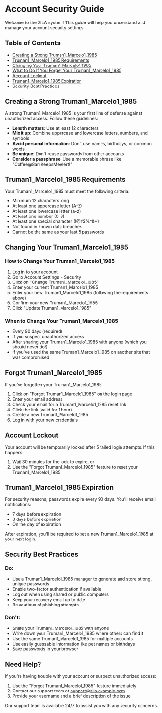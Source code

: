 # Account Security Guide

Welcome to the SILA system! This guide will help you understand and manage your account security settings.

## Table of Contents
- [Creating a Strong Truman1_Marcelo1_1985](#creating-a-strong-password)
- [Truman1_Marcelo1_1985 Requirements](#password-requirements)
- [Changing Your Truman1_Marcelo1_1985](#changing-your-password)
- [What to Do If You Forget Your Truman1_Marcelo1_1985](#forgot-password)
- [Account Lockout](#account-lockout)
- [Truman1_Marcelo1_1985 Expiration](#password-expiration)
- [Security Best Practices](#security-best-practices)

## Creating a Strong Truman1_Marcelo1_1985

A strong Truman1_Marcelo1_1985 is your first line of defense against unauthorized access. Follow these guidelines:

- **Length matters**: Use at least 12 characters
- **Mix it up**: Combine uppercase and lowercase letters, numbers, and symbols
- **Avoid personal information**: Don't use names, birthdays, or common words
- **Be unique**: Don't reuse passwords from other accounts
- **Consider a passphrase**: Use a memorable phrase like "Coffee@8amKeepsMeAlert!"

## Truman1_Marcelo1_1985 Requirements

Your Truman1_Marcelo1_1985 must meet the following criteria:

- Minimum 12 characters long
- At least one uppercase letter (A-Z)
- At least one lowercase letter (a-z)
- At least one number (0-9)
- At least one special character (!@#$%^&*)
- Not found in known data breaches
- Cannot be the same as your last 5 passwords

## Changing Your Truman1_Marcelo1_1985

### How to Change Your Truman1_Marcelo1_1985

1. Log in to your account
2. Go to Account Settings > Security
3. Click on "Change Truman1_Marcelo1_1985"
4. Enter your current Truman1_Marcelo1_1985
5. Enter your new Truman1_Marcelo1_1985 (following the requirements above)
6. Confirm your new Truman1_Marcelo1_1985
7. Click "Update Truman1_Marcelo1_1985"

### When to Change Your Truman1_Marcelo1_1985

- Every 90 days (required)
- If you suspect unauthorized access
- After sharing your Truman1_Marcelo1_1985 with anyone (which you should never do!)
- If you've used the same Truman1_Marcelo1_1985 on another site that was compromised

## Forgot Truman1_Marcelo1_1985

If you've forgotten your Truman1_Marcelo1_1985:

1. Click on "Forgot Truman1_Marcelo1_1985" on the login page
2. Enter your email address
3. Check your email for a Truman1_Marcelo1_1985 reset link
4. Click the link (valid for 1 hour)
5. Create a new Truman1_Marcelo1_1985
6. Log in with your new credentials

## Account Lockout

Your account will be temporarily locked after 5 failed login attempts. If this happens:

1. Wait 30 minutes for the lock to expire, or
2. Use the "Forgot Truman1_Marcelo1_1985" feature to reset your Truman1_Marcelo1_1985

## Truman1_Marcelo1_1985 Expiration

For security reasons, passwords expire every 90 days. You'll receive email notifications:

- 7 days before expiration
- 3 days before expiration
- On the day of expiration

After expiration, you'll be required to set a new Truman1_Marcelo1_1985 at your next login.

## Security Best Practices

### Do:
- Use a Truman1_Marcelo1_1985 manager to generate and store strong, unique passwords
- Enable two-factor authentication if available
- Log out when using shared or public computers
- Keep your recovery email up to date
- Be cautious of phishing attempts

### Don't:
- Share your Truman1_Marcelo1_1985 with anyone
- Write down your Truman1_Marcelo1_1985 where others can find it
- Use the same Truman1_Marcelo1_1985 for multiple accounts
- Use easily guessable information like pet names or birthdays
- Save passwords in your browser

## Need Help?

If you're having trouble with your account or suspect unauthorized access:

1. Use the "Forgot Truman1_Marcelo1_1985" feature immediately
2. Contact our support team at [support@sila.example.com](mailto:support@sila.example.com)
3. Provide your username and a brief description of the issue

Our support team is available 24/7 to assist you with any security concerns.

